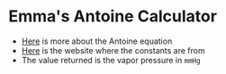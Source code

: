 # Emma's Antoine Calculator

 - [Here](https://en.wikipedia.org/wiki/Antoine_equation) is more about the Antoine equation
 - [Here](https://onlinelibrary.wiley.com/doi/pdf/10.1002/9781118135341.app1) is the website where the constants are from
 - The value returned is the vapor pressure in `mmHg`
